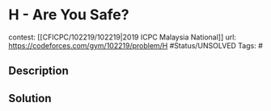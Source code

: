 # H - Are You Safe?

contest: [[CFICPC/102219/102219|2019 ICPC Malaysia National]]
url: https://codeforces.com/gym/102219/problem/H
#Status/UNSOLVED
Tags: #

## Description

## Solution

